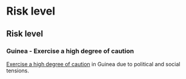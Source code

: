 # Risk level

## Risk level

### Guinea - Exercise a high degree of caution

[Exercise a high degree of caution](#levels "Risk Levels") in Guinea due to political and social tensions.